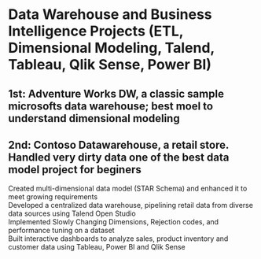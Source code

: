 # Data Warehouse and Business Intelligence Projects (ETL, Dimensional Modeling, Talend, Tableau, Qlik Sense, Power BI)
  
## 1st: Adventure Works DW, a classic sample microsofts data warehouse; best moel to understand dimensional modeling  
## 2nd: Contoso Datawarehouse, a retail store. Handled very dirty data one of the best data model project for beginers  

Created multi-dimensional data model (STAR Schema) and enhanced it to meet growing requirements  
Developed a centralized data warehouse, pipelining retail data from diverse data sources using Talend Open Studio  
Implemented Slowly Changing Dimensions, Rejection codes, and performance tuning on a dataset  
Built interactive dashboards to analyze sales, product inventory and customer data using Tableau, Power BI and Qlik Sense  


